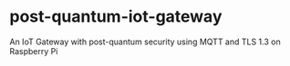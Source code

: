 # post-quantum-iot-gateway
An IoT Gateway with post-quantum security using MQTT and TLS 1.3 on Raspberry Pi
